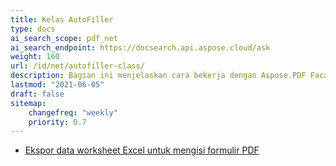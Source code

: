 ```yaml
---
title: Kelas AutoFiller
type: docs
ai_search_scope: pdf_net
ai_search_endpoint: https://docsearch.api.aspose.cloud/ask
weight: 160
url: /id/net/autofiller-class/
description: Bagian ini menjelaskan cara bekerja dengan Aspose.PDF Facades menggunakan Kelas AutoFiller.
lastmod: "2021-06-05"
draft: false
sitemap:
    changefreq: "weekly"
    priority: 0.7
---
```

- [Ekspor data worksheet Excel untuk mengisi formulir PDF](/pdf/net/export-excel-worksheet-data-to-fill-pdf-form/)